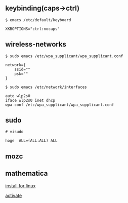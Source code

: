 ## keybinding(caps→ctrl)
    $ emacs /etc/default/keyboard

    XKBOPTIONS="ctrl:nocaps"

## wireless-networks
    $ sudo emacs /etc/wpa_supplicant/wpa_supplicant.conf
    
    network={
        ssid=""
        psk=""
    }
    
    $ sudo emacs /etc/network/interfaces
    
    auto wlp2s0
    iface wlp2s0 inet dhcp
    wpa-conf /etc/wpa_supplicant/wpa_supplicant.conf

## sudo
    # visudo
    
    hoge  ALL=(ALL:ALL) ALL

## mozc


## mathematica

[install for linux](http://support.wolfram.com/kb/12453)
    
[activate](https://reference.wolfram.com/language/tutorial/ActivatingMathematica.html)

